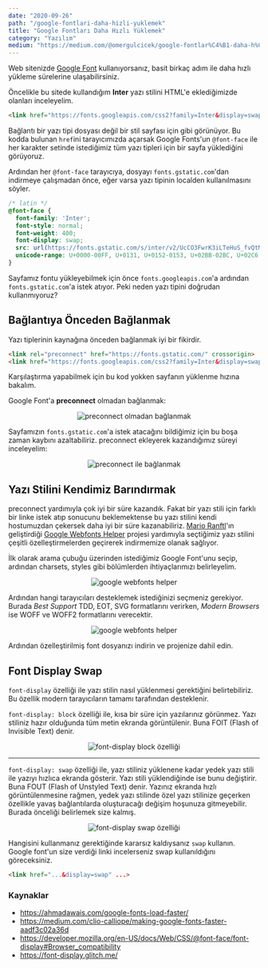 ```yaml
---
date: "2020-09-26"
path: "/google-fontlari-daha-hizli-yuklemek"
title: "Google Fontları Daha Hızlı Yüklemek"
category: "Yazılım"
medium: "https://medium.com/@omergulcicek/google-fontlar%C4%B1-daha-h%C4%B1zl%C4%B1-y%C3%BCklemek-d2afb28494dc"
---
```


Web sitenizde [Google Font](https://fonts.google.com/) kullanıyorsanız, basit birkaç adım ile daha hızlı yükleme sürelerine ulaşabilirsiniz.


Öncelikle bu sitede kullandığım **Inter** yazı stilini HTML'e eklediğimizde olanları inceleyelim.

```html
<link href="https://fonts.googleapis.com/css2?family=Inter&display=swap" rel="stylesheet">
```

Bağlantı bir yazı tipi dosyası değil bir stil sayfası için gibi görünüyor. Bu kodda bulunan `href`ini tarayıcımızda açarsak Google Fonts'un `@font-face` ile her karakter setinde istediğimiz tüm yazı tipleri için bir sayfa yüklediğini görüyoruz.

Ardından her `@font-face` tarayıcıya, dosyayı `fonts.gstatic.com`'dan indirmeye çalışmadan önce, eğer varsa yazı tipinin localden kullanılmasını söyler.


```css
/* latin */
@font-face {
  font-family: 'Inter';
  font-style: normal;
  font-weight: 400;
  font-display: swap;
  src: url(https://fonts.gstatic.com/s/inter/v2/UcCO3FwrK3iLTeHuS_fvQtMwCp50KnMw2boKoduKmMEVuLyfAZ9hiA.woff2) format('woff2');
  unicode-range: U+0000-00FF, U+0131, U+0152-0153, U+02BB-02BC, U+02C6, U+02DA, U+02DC, U+2000-206F, U+2074, U+20AC, U+2122, U+2191, U+2193, U+2212, U+2215, U+FEFF, U+FFFD;
}
```

Sayfamız fontu yükleyebilmek için önce `fonts.googleapis.com`'a ardından `fonts.gstatic.com`'a istek atıyor. Peki neden yazı tipini doğrudan kullanmıyoruz?

## Bağlantıya Önceden Bağlanmak

Yazı tiplerinin kaynağına önceden bağlanmak iyi bir fikirdir.

```html
<link rel="preconnect" href="https://fonts.gstatic.com/" crossorigin>
<link href="https://fonts.googleapis.com/css2?family=Inter&display=swap" rel="stylesheet">
```

Karşılaştırma yapabilmek için bu kod yokken sayfanın yüklenme hızına bakalım.

Google Font'a **preconnect** olmadan bağlanmak:

<div align="center">

![preconnect olmadan bağlanmak](https://miro.medium.com/max/700/0*sQ4z8gGzbC4H1J0k.png)
</div>

Sayfamızın `fonts.gstatic.com`'a istek atacağını bildiğimiz için bu boşa zaman kaybını azaltabiliriz. preconnect ekleyerek kazandığımız süreyi inceleyelim:

<div align="center">

![preconnect ile bağlanmak](https://miro.medium.com/max/700/0*475qSjQUIs7dNRkm.png)
</div>

## Yazı Stilini Kendimiz Barındırmak

preconnect yardımıyla çok iyi bir süre kazandık. Fakat bir yazı stili için farklı bir linke istek atıp sonucunu beklemektense bu yazı stilini kendi hostumuzdan çekersek daha iyi bir süre kazanabiliriz. [Mario Ranftl](https://mranftl.com/)'ın geliştirdiği [Google Webfonts Helper](https://google-webfonts-helper.herokuapp.com/fonts) projesi yardımıyla seçtiğimiz yazı stilini çeşitli özelleştirmelerden geçirerek indirmemize olanak sağlıyor.

İlk olarak arama çubuğu üzerinden istediğimiz Google Font'unu seçip, ardından charsets, styles gibi bölümlerden ihtiyaçlarımızı belirleyelim.

<div align="center">

![google webfonts helper](https://miro.medium.com/max/700/1*LWIcE9-nw8ao59XUnBLEWQ.png)
</div>

Ardından hangi tarayıcıları desteklemek istediğinizi seçmeniz gerekiyor. Burada *Best Support* TDD, EOT, SVG formatlarını verirken, *Modern Browsers* ise WOFF ve WOFF2 formatlarını verecektir.

<div align="center">

![google webfonts helper](https://miro.medium.com/max/700/1*HkYI97d-cnppUA7d8xelcg.png)
</div>

Ardından özelleştirilmiş font dosyanızı indirin ve projenize dahil edin.

## Font Display Swap

`font-display` özelliği ile yazı stilin nasıl yüklenmesi gerektiğini belirtebiliriz. Bu özellik modern tarayıcıların tamamı tarafından desteklenir. 

`font-display: block` özelliği ile, kısa bir süre için yazılarınız görünmez. Yazı stiliniz hazır olduğunda tüm metin ekranda görüntülenir. Buna FOIT (Flash of Invisible Text) denir.

<div align="center">

![font-display block özelliği](https://miro.medium.com/max/700/0*EbcEF5WZFzWoqTWe)
</div>

***

`font-display: swap` özelliği ile, yazı stiliniz yüklenene kadar yedek yazı stili ile yazıyı hızlıca ekranda gösterir. Yazı stili yüklendiğinde ise bunu değiştirir. Buna FOUT (Flash of Unstyled Text) denir. Yazınız ekranda hızlı görüntülenmesine rağmen, yedek yazı stilinde özel yazı stilinize geçerken özellikle yavaş bağlantılarda oluşturacağı değişim hoşunuza gitmeyebilir. Burada önceliği belirlemek size kalmış.

<div align="center">

![font-display swap özelliği](https://miro.medium.com/max/700/0*YYLGoQXOVRvUSd83)
</div>

Hangisini kullanmanız gerektiğinde kararsız kaldıysanız `swap` kullanın. Google font'un size verdiği linki incelerseniz swap kullanıldığını göreceksiniz.


```html
<link href="...&display=swap" ...>
```

### Kaynaklar

- https://ahmadawais.com/google-fonts-load-faster/
- https://medium.com/clio-calliope/making-google-fonts-faster-aadf3c02a36d
- https://developer.mozilla.org/en-US/docs/Web/CSS/@font-face/font-display#Browser_compatibility
- https://font-display.glitch.me/
